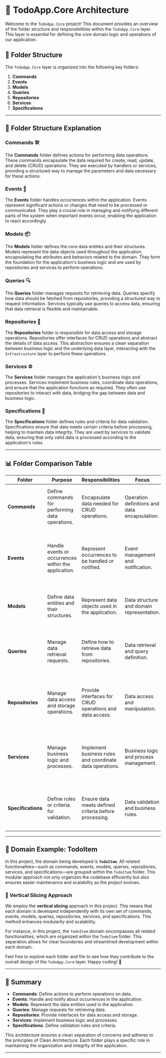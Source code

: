 ﻿# 🎯 TodoApp.Core Architecture

Welcome to the `TodoApp.Core` project! This document provides an overview of the folder structure and responsibilities within the `TodoApp.Core` layer. This layer is essential for defining the core domain logic and operations of our application.

## 📂 Folder Structure

The `TodoApp.Core` layer is organized into the following key folders:

1. **Commands**
2. **Events**
3. **Models**
4. **Queries**
5. **Repositories**
6. **Services**
7. **Specifications**

---

## 📂 Folder Structure Explanation

### Commands 🛠️

The **Commands** folder defines actions for performing data operations. These commands encapsulate the data required for create, read, update, and delete (CRUD) operations. They are executed by handlers or services, providing a structured way to manage the parameters and data necessary for these actions.

### Events 🎉

The **Events** folder handles occurrences within the application. Events represent significant actions or changes that need to be processed or communicated. They play a crucial role in managing and notifying different parts of the system when important events occur, enabling the application to react accordingly.

### Models 📦

The **Models** folder defines the core data entities and their structures. Models represent the data objects used throughout the application, encapsulating the attributes and behaviors related to the domain. They form the foundation for the application's business logic and are used by repositories and services to perform operations.

### Queries 🔍

The **Queries** folder manages requests for retrieving data. Queries specify how data should be fetched from repositories, providing a structured way to request information. Services typically use queries to access data, ensuring that data retrieval is flexible and maintainable.

### Repositories 💾

The **Repositories** folder is responsible for data access and storage operations. Repositories offer interfaces for CRUD operations and abstract the details of data access. This abstraction ensures a clean separation between business logic and the underlying data layer, interacting with the `Infrastructure` layer to perform these operations.

### Services ⚙️

The **Services** folder manages the application's business logic and processes. Services implement business rules, coordinate data operations, and ensure that the application functions as required. They often use repositories to interact with data, bridging the gap between data and business logic.

### Specifications 📜

The **Specifications** folder defines rules and criteria for data validation. Specifications ensure that data meets certain criteria before processing, helping to maintain data integrity. They are used by services to validate data, ensuring that only valid data is processed according to the application's rules.

---
## 📊 Folder Comparison Table

| **Folder**         | **Purpose**                                           | **Responsibilities**                                               | **Focus**                     | **Interactions**                        | **Details**                                                                                   |
|--------------------|-------------------------------------------------------|-------------------------------------------------------------------|--------------------------------|----------------------------------------|-----------------------------------------------------------------------------------------------|
| **Commands**       |  Define commands for performing data operations.      | Encapsulate data needed for CRUD operations.                      | Operation definitions and data encapsulation. | Executed by handlers or services.      | Commands handle data operations by encapsulating the parameters needed for those actions.    |
| **Events**         |  Handle events or occurrences within the application. | Represent occurrences to be handled or notified.                 | Event management and notification. | Triggered by actions within the application. | Events facilitate communication between different parts of the system, enabling reactive features. |
| **Models**         |  Define data entities and their structures.           | Represent data objects used in the application.                  | Data structure and domain representation. | Used by repositories and services.      | Models define the core data and behavior, serving as the foundation for business logic.       |
| **Queries**        |  Manage data retrieval requests.                      | Define how to retrieve data from repositories.                    | Data retrieval and query definition. | Used by services to fetch data.         | Queries abstract data retrieval processes, making data access flexible and maintainable.     |
| **Repositories**   |  Manage data access and storage operations.           | Provide interfaces for CRUD operations and data access.            | Data access and manipulation.    | Interact with the `Infrastructure` layer. | Repositories abstract data access details, maintaining a clean separation from business logic. |
| **Services**       |  Manage business logic and processes.                 | Implement business rules and coordinate data operations.          | Business logic and process management. | Use repositories to interact with data. | Services enforce business rules and manage complex operations, bridging the gap between data and logic. |
| **Specifications** |  Define rules or criteria for validation.              | Ensure data meets defined criteria before processing.             | Data validation and business rules. | Used by services to validate data.      | Specifications enforce data integrity by defining and applying validation rules.             |

---

## 🎯 Domain Example: TodoItem

In this project, the domain being developed is **`TodoItem`**. All related functionalities—such as commands, events, models, queries, repositories, services, and specifications—are grouped within the `TodoItem` folder. This modular approach not only organizes the codebase efficiently but also ensures easier maintenance and scalability as the project evolves.

### 📏 Vertical Slicing Approach

We employ the **vertical slicing** approach in this project. This means that each domain is developed independently with its own set of commands, events, models, queries, repositories, services, and specifications. This method enhances modularity and scalability.

For instance, in this project, the `TodoItem` domain encompasses all related functionalities, which are organized within the `TodoItem` folder. This separation allows for clear boundaries and streamlined development within each domain.

Feel free to explore each folder and file to see how they contribute to the overall design of the `TodoApp.Core` layer. Happy coding! 🚀

---

## 📌 Summary

- **Commands**:  Define actions to perform operations on data.
- **Events**:  Handle and notify about occurrences in the application.
- **Models**:  Represent the data entities used in the application.
- **Queries**:  Manage requests for retrieving data.
- **Repositories**:  Provide interfaces for data access and storage.
- **Services**:  Implement business logic and processes.
- **Specifications**:  Define validation rules and criteria.

This architecture ensures a clean separation of concerns and adheres to the principles of Clean Architecture. Each folder plays a specific role in maintaining the organization and integrity of the application.

---